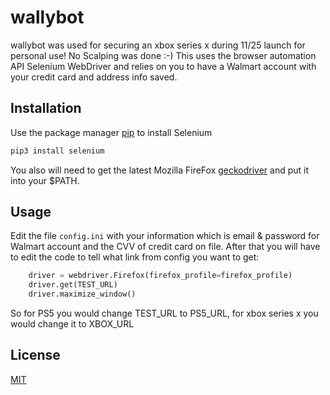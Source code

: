 # wallybot

wallybot was used for securing an xbox series x during 11/25 launch for personal use! No Scalping was done :-)
This uses the browser automation API Selenium WebDriver and relies on you to have a Walmart account with your credit card and address info saved.

## Installation
Use the package manager [pip](https://pip.pypa.io/en/stable/) to install Selenium 
```bash
pip3 install selenium
```
You also will need to get the latest Mozilla FireFox [geckodriver](https://github.com/mozilla/geckodriver/releases) and put it into your $PATH.

## Usage
Edit the file `config.ini` with your information which is email & password for Walmart account and the CVV of credit card on file.
After that you will have to edit the code to tell what link from config you want to get:

```python
    driver = webdriver.Firefox(firefox_profile=firefox_profile)
    driver.get(TEST_URL)                                                                                                                                                                                                               
    driver.maximize_window()
```
So for PS5 you would change TEST_URL to PS5_URL, for xbox series x you would change it to XBOX_URL

## License
[MIT](https://choosealicense.com/licenses/mit/)

